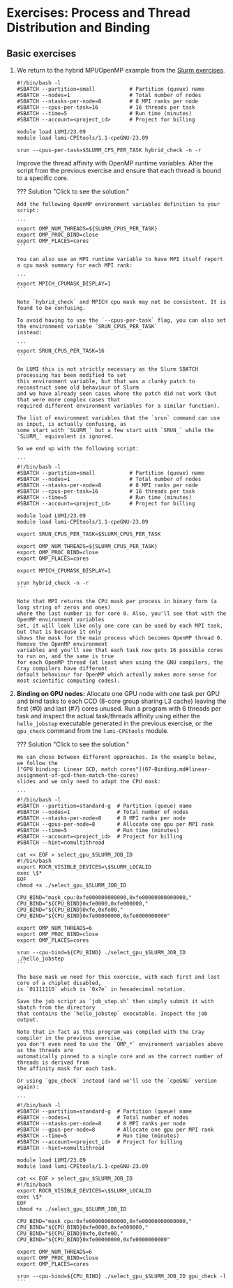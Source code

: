 # Exercises: Process and Thread Distribution and Binding

## Basic exercises

1.  We return to the hybrid MPI/OpenMP example from the
    [Slurm exercises](E06-Slurm.md). 
   
   	```
	#!/bin/bash -l
	#SBATCH --partition=small           # Partition (queue) name
	#SBATCH --nodes=1                   # Total number of nodes
	#SBATCH --ntasks-per-node=8         # 8 MPI ranks per node
	#SBATCH --cpus-per-task=16          # 16 threads per task
	#SBATCH --time=5                    # Run time (minutes)
	#SBATCH --account=<project_id>      # Project for billing

	module load LUMI/23.09
	module load lumi-CPEtools/1.1-cpeGNU-23.09

	srun --cpus-per-task=$SLURM_CPS_PER_TASK hybrid_check -n -r
	``` 

    Improve the thread affinity with OpenMP runtime variables. 
    Alter the script from the previous exercise and ensure that each thread is bound to
    a specific core. 

	??? Solution "Click to see the solution."
		
		Add the following OpenMP environment variables definition to your script:
		
		```
		export OMP_NUM_THREADS=${SLURM_CPUS_PER_TASK}
		export OMP_PROC_BIND=close
		export OMP_PLACES=cores
		```
		
		You can also use an MPI runtime variable to have MPI itself report a cpu mask summary for each MPI rank:
		
		```
		export MPICH_CPUMASK_DISPLAY=1
		```
		
		Note `hybrid_check` and MPICH cpu mask may not be consistent. It is found to be confusing.

		To avoid having to use the `--cpus-per-task` flag, you can also set the environment variable `SRUN_CPUS_PER_TASK`
		instead: 
		
        ```
		export SRUN_CPUS_PER_TASK=16 
		```

		On LUMI this is not strictly necessary as the Slurm SBATCH processing has been modified to set
		this environment variable, but that was a clunky patch to reconstruct some old behaviour of Slurm
		and we have already seen cases where the patch did not work (but that were more complex cases that
		required different environment variables for a similar function).

		The list of environment variables that the `srun` command can use as input, is actually confusing, as
		some start with `SLURM_` but a few start with `SRUN_` while the `SLURM_` equivalent is ignored.

		So we end up with the following script:

		```
		#!/bin/bash -l
		#SBATCH --partition=small           # Partition (queue) name
		#SBATCH --nodes=1                   # Total number of nodes
		#SBATCH --ntasks-per-node=8         # 8 MPI ranks per node
		#SBATCH --cpus-per-task=16          # 16 threads per task
		#SBATCH --time=5                    # Run time (minutes)
		#SBATCH --account=<project_id>      # Project for billing

		module load LUMI/23.09
		module load lumi-CPEtools/1.1-cpeGNU-23.09

		export SRUN_CPUS_PER_TASK=$SLURM_CPUS_PER_TASK

		export OMP_NUM_THREADS=${SLURM_CPUS_PER_TASK}
		export OMP_PROC_BIND=close
		export OMP_PLACES=cores

		export MPICH_CPUMASK_DISPLAY=1

		srun hybrid_check -n -r
		``` 

		Note that MPI returns the CPU mask per process in binary form (a long string of zeros and ones)
		where the last number is for core 0. Also, you'll see that with the OpenMP environment variables
		set, it will look like only one core can be used by each MPI task, but that is because it only
		shows the mask for the main process which becomes OpenMP thread 0. Remove the OpenMP environment
		variables and you'll see that each task now gets 16 possible cores to run on, and the same is true
		for each OpenMP thread (at least when using the GNU compilers, the Cray compilers have different
		default behaviour for OpenMP which actually makes more sense for most scientific computing codes).

2.  **Binding on GPU nodes:**
    Allocate one GPU node with one task per GPU and bind tasks to each CCD (8-core group sharing L3 cache) 
    leaving the first (#0) and last (#7) cores unused. 
	Run a program with 6 threads per task and inspect the actual task/threads affinity
	using either the `hello_jobstep` executable generated in the previous exercise, or the
	`gpu_check` command from tne `lumi-CPEtools` module.

	??? Solution "Click to see the solution."
		
		We can chose between different approaches. In the example below,
		we follow the 
		["GPU binding: Linear GCD, match cores"](07-Binding.md#linear-assignment-of-gcd-then-match-the-cores) 
		slides and we only need to adapt the CPU mask:
		
		```
		#!/bin/bash -l
		#SBATCH --partition=standard-g  # Partition (queue) name
		#SBATCH --nodes=1               # Total number of nodes
		#SBATCH --ntasks-per-node=8     # 8 MPI ranks per node
		#SBATCH --gpus-per-node=8       # Allocate one gpu per MPI rank
		#SBATCH --time=5                # Run time (minutes)
		#SBATCH --account=<project_id>  # Project for billing
		#SBATCH --hint=nomultithread
		
		cat << EOF > select_gpu_$SLURM_JOB_ID
		#!/bin/bash
		export ROCR_VISIBLE_DEVICES=\$SLURM_LOCALID
		exec \$*
		EOF
		chmod +x ./select_gpu_$SLURM_JOB_ID
		
		CPU_BIND="mask_cpu:0xfe000000000000,0xfe00000000000000,"
		CPU_BIND="${CPU_BIND}0xfe0000,0xfe000000,"
		CPU_BIND="${CPU_BIND}0xfe,0xfe00,"
		CPU_BIND="${CPU_BIND}0xfe00000000,0xfe0000000000"
		
		export OMP_NUM_THREADS=6
		export OMP_PROC_BIND=close
		export OMP_PLACES=cores
		
		srun --cpu-bind=${CPU_BIND} ./select_gpu_$SLURM_JOB_ID ./hello_jobstep
		```

		The base mask we need for this exercise, with each first and last core of a chiplet disabled,
		is `01111110` which is `0x7e` in hexadecimal notation.

		Save the job script as `job_step.sh` then simply submit it with sbatch from the directory
		that contains the `hello_jobstep` executable. Inspect the job output.
		
		Note that in fact as this program was compiled with the Cray compiler in the previous exercise,
		you don't even need to use the `OMP_*` environment variables above as the threads are 
		automatically pinned to a single core and as the correct number of threads is derived from
		the affinity mask for each task.

		Or using `gpu_check` instead (and we'll use the `cpeGNU` version again):

		```
		#!/bin/bash -l
		#SBATCH --partition=standard-g  # Partition (queue) name
		#SBATCH --nodes=1               # Total number of nodes
		#SBATCH --ntasks-per-node=8     # 8 MPI ranks per node
		#SBATCH --gpus-per-node=8       # Allocate one gpu per MPI rank
		#SBATCH --time=5                # Run time (minutes)
		#SBATCH --account=<project_id>  # Project for billing
		#SBATCH --hint=nomultithread

		module load LUMI/23.09
		module load lumi-CPEtools/1.1-cpeGNU-23.09
		
		cat << EOF > select_gpu_$SLURM_JOB_ID
		#!/bin/bash
		export ROCR_VISIBLE_DEVICES=\$SLURM_LOCALID
		exec \$*
		EOF
		chmod +x ./select_gpu_$SLURM_JOB_ID
		
		CPU_BIND="mask_cpu:0xfe000000000000,0xfe00000000000000,"
		CPU_BIND="${CPU_BIND}0xfe0000,0xfe000000,"
		CPU_BIND="${CPU_BIND}0xfe,0xfe00,"
		CPU_BIND="${CPU_BIND}0xfe00000000,0xfe0000000000"
		
		export OMP_NUM_THREADS=6
		export OMP_PROC_BIND=close
		export OMP_PLACES=cores
		
		srun --cpu-bind=${CPU_BIND} ./select_gpu_$SLURM_JOB_ID gpu_check -l
		```
